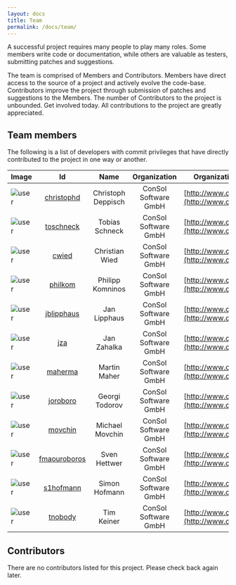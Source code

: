```yaml
---
layout: docs
title: Team
permalink: /docs/team/
---
```


A successful project requires many people to play many roles. Some members write code or documentation, while others are 
valuable as testers, submitting patches and suggestions.

The team is comprised of Members and Contributors. Members have direct access to the source of a project and actively 
evolve the code-base. Contributors improve the project through submission of patches and suggestions to the Members. 
The number of Contributors to the project is unbounded. Get involved today. All contributions to the project are greatly 
appreciated.

## Team members

The following is a list of developers with commit privileges that have directly contributed to the project in one way or 
another.

| Image | Id | Name | Organization | Organization URL | Roles |
|-------|:--:|:----:|:------------:|:----------------:|:-----:|
| ![user](${site.path}/img/user.png) | [christophd](http://github.com/christophd) | Christoph Deppisch | ConSol Software GmbH | [http://www.consol.de/](http://www.consol.de/) | Developer |
| ![user](${site.path}/img/user.png) | [toschneck](http://github.com/toschneck) | Tobias Schneck | ConSol Software GmbH | [http://www.consol.de/](http://www.consol.de/) | Developer |
| ![user](${site.path}/img/user.png) | [cwied](http://github.com/cwied) | Christian Wied | ConSol Software GmbH | [http://www.consol.de/](http://www.consol.de/) | Developer |
| ![user](${site.path}/img/user.png) | [philkom](http://github.com/philkom) | Philipp Komninos | ConSol Software GmbH | [http://www.consol.de/](http://www.consol.de/) | Developer |
| ![user](${site.path}/img/user.png) | [jblipphaus](http://github.com/jblipphaus) | Jan Lipphaus | ConSol Software GmbH | [http://www.consol.de/](http://www.consol.de/) | Developer |
| ![user](${site.path}/img/user.png) | [jza](http://github.com/jaza089) | Jan Zahalka | ConSol Software GmbH | [http://www.consol.de/](http://www.consol.de/) | Developer |
| ![user](${site.path}/img/user.png) | [maherma](http://github.com/martinmaher) | Martin Maher | ConSol Software GmbH | [http://www.consol.de/](http://www.consol.de/) | Developer |
| ![user](${site.path}/img/user.png) | [joroboro](http://github.com/joroboro) | Georgi Todorov | ConSol Software GmbH | [http://www.consol.de/](http://www.consol.de/) | Developer |
| ![user](${site.path}/img/user.png) | [movchin](http://github.com) | Michael Movchin | ConSol Software GmbH | [http://www.consol.de/](http://www.consol.de/) | Web Developer |
| ![user](${site.path}/img/user.png) | [fmaouroboros](http://github.com) | Sven Hettwer | ConSol Software GmbH | [http://www.consol.de/](http://www.consol.de/) | Developer |
| ![user](${site.path}/img/user.png) | [s1hofmann](http://github.com) | Simon Hofmann | ConSol Software GmbH | [http://www.consol.de/](http://www.consol.de/) | Developer |
| ![user](${site.path}/img/user.png) | [tnobody](http://github.com) | Tim Keiner | ConSol Software GmbH | [http://www.consol.de/](http://www.consol.de/) | Developer |

## Contributors

There are no contributors listed for this project. Please check back again later.